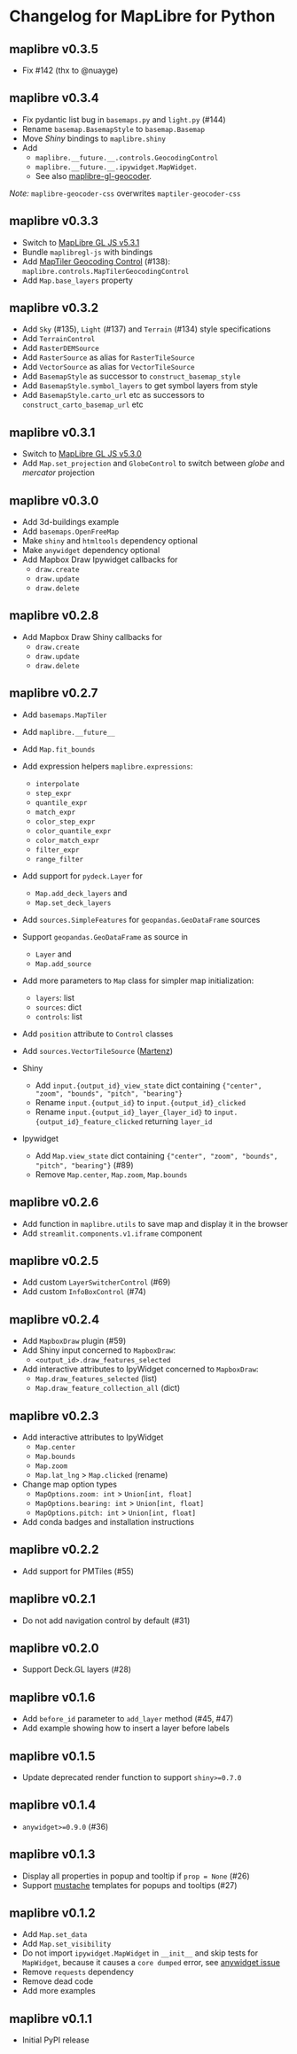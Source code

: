 # Changelog for MapLibre for Python

## maplibre v0.3.5

* Fix #142 (thx to @nuayge)

## maplibre v0.3.4

* Fix pydantic list bug in `basemaps.py` and `light.py` (#144)
* Rename `basemap.BasemapStyle` to `basemap.Basemap`
* Move _Shiny_ bindings to `maplibre.shiny`
* Add
  - `maplibre.__future.__.controls.GeocodingControl`
  - `maplibre.__future.__.ipywidget.MapWidget`.
  - See also [maplibre-gl-geocoder](https://maplibre.org/maplibre-gl-js/docs/examples/geocoder/maplibre).

_Note:_ `maplibre-geocoder-css` overwrites `maptiler-geocoder-css`

## maplibre v0.3.3

* Switch to [MapLibre GL JS v5.3.1](https://github.com/maplibre/maplibre-gl-js/releases/tag/v5.3.1) 
* Bundle `maplibregl-js` with bindings
* Add [MapTiler Geocoding Control](https://docs.maptiler.com/sdk-js/modules/geocoding/api/usage/maplibre-gl-js/) (#138): `maplibre.controls.MapTilerGeocodingControl`
* Add `Map.base_layers` property

## maplibre v0.3.2

* Add `Sky` (#135), `Light` (#137) and `Terrain` (#134) style specifications
* Add `TerrainControl`
* Add `RasterDEMSource`
* Add `RasterSource` as alias for `RasterTileSource`
* Add `VectorSource` as alias for `VectorTileSource`
* Add `BasemapStyle` as successor to `construct_basemap_style`
* Add `BasemapStyle.symbol_layers` to get symbol layers from style
* Add `BasemapStyle.carto_url` etc as successors to `construct_carto_basemap_url` etc

## maplibre v0.3.1

* Switch to [MapLibre GL JS v5.3.0](https://github.com/maplibre/maplibre-gl-js/releases/tag/v5.3.0)
* Add `Map.set_projection` and `GlobeControl` to switch between _globe_ and _mercator_ projection

## maplibre v0.3.0

* Add 3d-buildings example
* Add `basemaps.OpenFreeMap`
* Make `shiny` and `htmltools` dependency optional
* Make `anywidget` dependency optional
* Add Mapbox Draw Ipywidget callbacks for
  * `draw.create`
  * `draw.update`
  * `draw.delete`

## maplibre v0.2.8

* Add Mapbox Draw Shiny callbacks for
  * `draw.create`
  * `draw.update`
  * `draw.delete`

## maplibre v0.2.7

* Add `basemaps.MapTiler`

* Add `maplibre.__future__`

* Add `Map.fit_bounds`

* Add expression helpers `maplibre.expressions`:
  * `interpolate`
  * `step_expr`
  * `quantile_expr`
  * `match_expr`
  * `color_step_expr`
  * `color_quantile_expr`
  * `color_match_expr`
  * `filter_expr`
  * `range_filter`

* Add support for `pydeck.Layer` for
  * `Map.add_deck_layers` and 
  * `Map.set_deck_layers`

* Add `sources.SimpleFeatures` for `geopandas.GeoDataFrame` sources 

* Support `geopandas.GeoDataFrame` as source in
  * `Layer` and
  * `Map.add_source`

* Add more parameters to `Map` class for simpler map initialization:
  * `layers`: list
  * `sources`: dict
  * `controls`: list

* Add `position` attribute to `Control` classes

* Add `sources.VectorTileSource` ([Martenz](https://github.com/Martenz))

* Shiny
  * Add `input.{output_id}_view_state` dict containing `{"center", "zoom", "bounds", "pitch", "bearing"}`
  * Rename `input.{output_id}` to `input.{output_id}_clicked`
  * Rename `input.{output_id}_layer_{layer_id}` to `input.{output_id}_feature_clicked` returning `layer_id`

* Ipywidget
  * Add `Map.view_state` dict containing `{"center", "zoom", "bounds", "pitch", "bearing"}` (#89)
  * Remove `Map.center`, `Map.zoom`, `Map.bounds`

## maplibre v0.2.6

* Add function in `maplibre.utils` to save map and display it in the browser
* Add `streamlit.components.v1.iframe` component

## maplibre v0.2.5

* Add custom `LayerSwitcherControl` (#69)
* Add custom `InfoBoxControl` (#74)

## maplibre v0.2.4

* Add `MapboxDraw` plugin (#59)
* Add Shiny input concerned to `MapboxDraw`:
  * `<output_id>.draw_features_selected`
* Add interactive attributes to IpyWidget concerned to `MapboxDraw`:
  * `Map.draw_features_selected` (list)
  * `Map.draw_feature_collection_all` (dict)

## maplibre v0.2.3

* Add interactive attributes to IpyWidget
  * `Map.center`
  * `Map.bounds`
  * `Map.zoom`
  * `Map.lat_lng` > `Map.clicked` (rename)
* Change map option types
  * `MapOptions.zoom: int` > `Union[int, float]`
  * `MapOptions.bearing: int` > `Union[int, float]`
  * `MapOptions.pitch: int` > `Union[int, float]`
* Add conda badges and installation instructions

## maplibre v0.2.2

* Add support for PMTiles (#55)

## maplibre v0.2.1

* Do not add navigation control by default (#31)

## maplibre v0.2.0

* Support Deck.GL layers (#28)

## maplibre v0.1.6

* Add `before_id` parameter to `add_layer` method (#45, #47)
* Add example showing how to insert a layer before labels

## maplibre v0.1.5

* Update deprecated render function to support `shiny>=0.7.0`

## maplibre v0.1.4

* `anywidget>=0.9.0` (#36)

## maplibre v0.1.3

* Display all properties in popup and tooltip if `prop = None` (#26)
* Support [mustache](https://github.com/janl/mustache.js) templates for popups and tooltips (#27)

## maplibre v0.1.2

* Add `Map.set_data`
* Add `Map.set_visibility`
* Do not import `ipywidget.MapWidget` in `__init__` and skip tests for `MapWidget`, because it causes a `core dumped` error, see [anywidget issue](https://github.com/manzt/anywidget/issues/374)
* Remove `requests` dependency
* Remove dead code
* Add more examples

## maplibre v0.1.1

* Initial PyPI release

